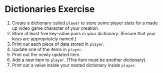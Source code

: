 # Dictionaries Exercise

1. Create a dictionary called `player` to store some player stats for a made up video game character of your creation. 
2. Store at least five key-value pairs in your dictionary. (Ensure that your keys are appropriately named.) 
3. Print out each piece of data stored in `player`.
4. Update one of the items in `player`.
5. Print out the newly updated item.
6. Add a new item to `player`. (This item must be another dictionary).
7. Print out a value inside your nested dictionary inside `player`.

